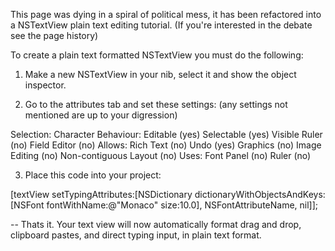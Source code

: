 This page was dying in a spiral of political mess, it has been refactored into a NSTextView plain text editing tutorial. (If you're interested in the debate see the page history)

To create a plain text formatted NSTextView you must do the following:

1. Make a new NSTextView in your nib, select it and show the object inspector.

2. Go to the attributes tab and set these settings: (any settings not mentioned are up to your digression)


Selection: Character
Behaviour: Editable (yes) Selectable (yes) Visible Ruler (no) Field Editor (no)
Allows: Rich Text (no) Undo (yes) Graphics (no) Image Editing (no) Non-contiguous Layout (no)
Uses: Font Panel (no) Ruler (no)


3. Place this code into your project: 
    
[textView setTypingAttributes:[NSDictionary dictionaryWithObjectsAndKeys:[NSFont fontWithName:@"Monaco" size:10.0], NSFontAttributeName, nil]];


-- Thats it. Your text view will now automatically format drag and drop, clipboard pastes, and direct typing input, in plain text format.
